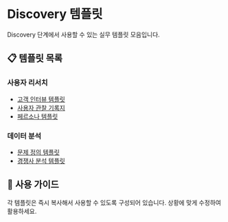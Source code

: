 # Discovery 템플릿

Discovery 단계에서 사용할 수 있는 실무 템플릿 모음입니다.

## 📋 템플릿 목록

### 사용자 리서치
- [고객 인터뷰 템플릿](./customer-interview-template.md)
- [사용자 관찰 기록지](./user-observation-template.md)
- [페르소나 템플릿](./persona-template.md)

### 데이터 분석
- [문제 정의 템플릿](./problem-definition-template.md)
- [경쟁사 분석 템플릿](./competitor-analysis-template.md)

## 🎯 사용 가이드

각 템플릿은 즉시 복사해서 사용할 수 있도록 구성되어 있습니다.
상황에 맞게 수정하여 활용하세요.